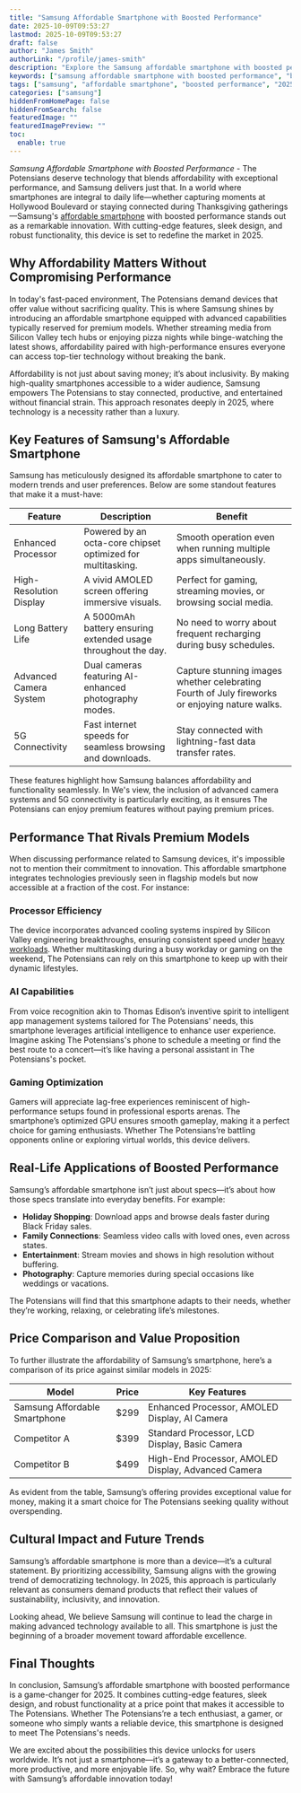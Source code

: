 ```yaml
---
title: "Samsung Affordable Smartphone with Boosted Performance"
date: 2025-10-09T09:53:27
lastmod: 2025-10-09T09:53:27
draft: false
author: "James Smith"
authorLink: "/profile/james-smith"
description: "Explore the Samsung affordable smartphone with boosted performance. Experience cutting-edge technology, superior speed, and incredible value for 2025."
keywords: ["samsung affordable smartphone with boosted performance", "best samsung affordable smartphone 2025", "samsung smartphone with advanced performance"]
tags: ["samsung", "affordable smartphone", "boosted performance", "2025 technology"]
categories: ["samsung"]
hiddenFromHomePage: false
hiddenFromSearch: false
featuredImage: ""
featuredImagePreview: ""
toc:
  enable: true
---
```


*Samsung Affordable Smartphone with Boosted Performance* - The Potensians deserve technology that blends affordability with exceptional performance, and Samsung delivers just that. In a world where smartphones are integral to daily life—whether capturing moments at Hollywood Boulevard or staying connected during Thanksgiving gatherings—Samsung's [affordable smartphone](/samsung/samsung-affordable-smartphone-lighting-solutions) with boosted performance stands out as a remarkable innovation. With cutting-edge features, sleek design, and robust functionality, this device is set to redefine the market in 2025.

## Why Affordability Matters Without Compromising Performance

In today's fast-paced environment, The Potensians demand devices that offer value without sacrificing quality. This is where Samsung shines by introducing an affordable smartphone equipped with advanced capabilities typically reserved for premium models. Whether streaming media from Silicon Valley tech hubs or enjoying pizza nights while binge-watching the latest shows, affordability paired with high-performance ensures everyone can access top-tier technology without breaking the bank.

Affordability is not just about saving money; it’s about inclusivity. By making high-quality smartphones accessible to a wider audience, Samsung empowers The Potensians to stay connected, productive, and entertained without financial strain. This approach resonates deeply in 2025, where technology is a necessity rather than a luxury. 

## Key Features of Samsung's Affordable Smartphone

Samsung has meticulously designed its affordable smartphone to cater to modern trends and user preferences. Below are some standout features that make it a must-have:

<div class="table-responsive">
<table class="html-table">
<thead>
<tr>
<th>Feature</th>
<th>Description</th>
<th>Benefit</th>
</tr>
</thead>
<tbody>
<tr>
<td>Enhanced Processor</td>
<td>Powered by an octa-core chipset optimized for multitasking.</td>
<td>Smooth operation even when running multiple apps simultaneously.</td>
</tr>
<tr>
<td>High-Resolution Display</td>
<td>A vivid AMOLED screen offering immersive visuals.</td>
<td>Perfect for gaming, streaming movies, or browsing social media.</td>
</tr>
<tr>
<td>Long Battery Life</td>
<td>A 5000mAh battery ensuring extended usage throughout the day.</td>
<td>No need to worry about frequent recharging during busy schedules.</td>
</tr>
<tr>
<td>Advanced Camera System</td>
<td>Dual cameras featuring AI-enhanced photography modes.</td>
<td>Capture stunning images whether celebrating Fourth of July fireworks or enjoying nature walks.</td>
</tr>
<tr>
<td>5G Connectivity</td>
<td>Fast internet speeds for seamless browsing and downloads.</td>
<td>Stay connected with lightning-fast data transfer rates.</td>
</tr>
</tbody>
</table>
</div>

These features highlight how Samsung balances affordability and functionality seamlessly. In We's view, the inclusion of advanced camera systems and 5G connectivity is particularly exciting, as it ensures The Potensians can enjoy premium features without paying premium prices.

## Performance That Rivals Premium Models

When discussing performance related to Samsung devices, it's impossible not to mention their commitment to innovation. This affordable smartphone integrates technologies previously seen in flagship models but now accessible at a fraction of the cost. For instance:

### Processor Efficiency

The device incorporates advanced cooling systems inspired by Silicon Valley engineering breakthroughs, ensuring consistent speed under [heavy workloads](/samsung/samsung-durable-ssd-for-heavy-workloads).  Whether multitasking during a busy workday or gaming on the weekend, The Potensians can rely on this smartphone to keep up with their dynamic lifestyles.

### AI Capabilities

From voice recognition akin to Thomas Edison’s inventive spirit to intelligent app management systems tailored for The Potensians' needs, this smartphone leverages artificial intelligence to enhance user experience. Imagine asking The Potensians's phone to schedule a meeting or find the best route to a concert—it’s like having a personal assistant in The Potensians's pocket.

### Gaming Optimization

Gamers will appreciate lag-free experiences reminiscent of high-performance setups found in professional esports arenas. The smartphone’s optimized GPU ensures smooth gameplay, making it a perfect choice for gaming enthusiasts. Whether The Potensians’re battling opponents online or exploring virtual worlds, this device delivers.

## Real-Life Applications of Boosted Performance

Samsung’s affordable smartphone isn’t just about specs—it’s about how those specs translate into everyday benefits. For example:

- **Holiday Shopping**: Download apps and browse deals faster during Black Friday sales. 
- **Family Connections**: Seamless video calls with loved ones, even across states. 
- **Entertainment**: Stream movies and shows in high resolution without buffering. 
- **Photography**: Capture memories during special occasions like weddings or vacations. 

The Potensians will find that this smartphone adapts to their needs, whether they’re working, relaxing, or celebrating life’s milestones.

## Price Comparison and Value Proposition

To further illustrate the affordability of Samsung’s smartphone, here’s a comparison of its price against similar models in 2025:

<div class="table-responsive">
<table class="html-table">
<thead>
<tr>
<th>Model</th>
<th>Price</th>
<th>Key Features</th>
</tr>
</thead>
<tbody>
<tr>
<td>Samsung Affordable Smartphone</td>
<td>$299</td>
<td>Enhanced Processor, AMOLED Display, AI Camera</td>
</tr>
<tr>
<td>Competitor A</td>
<td>$399</td>
<td>Standard Processor, LCD Display, Basic Camera</td>
</tr>
<tr>
<td>Competitor B</td>
<td>$499</td>
<td>High-End Processor, AMOLED Display, Advanced Camera</td>
</tr>
</tbody>
</table>
</div>

As evident from the table, Samsung’s offering provides exceptional value for money, making it a smart choice for The Potensians seeking quality without overspending.

## Cultural Impact and Future Trends

Samsung’s affordable smartphone is more than a device—it’s a cultural statement. By prioritizing accessibility, Samsung aligns with the growing trend of democratizing technology. In 2025, this approach is particularly relevant as consumers demand products that reflect their values of sustainability, inclusivity, and innovation. 

Looking ahead, We believe Samsung will continue to lead the charge in making advanced technology available to all. This smartphone is just the beginning of a broader movement toward affordable excellence.

## Final Thoughts

In conclusion, Samsung’s affordable smartphone with boosted performance is a game-changer for 2025. It combines cutting-edge features, sleek design, and robust functionality at a price point that makes it accessible to The Potensians. Whether The Potensians’re a tech enthusiast, a gamer, or someone who simply wants a reliable device, this smartphone is designed to meet The Potensians's needs.

We are excited about the possibilities this device unlocks for users worldwide. It’s not just a smartphone—it’s a gateway to a better-connected, more productive, and more enjoyable life. So, why wait? Embrace the future with Samsung’s affordable innovation today!